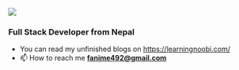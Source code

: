 ![](https://komarev.com/ghpvc/?username=learningnoobi&color=blueviolet)
<h3 align="left">Full Stack Developer from Nepal</h3>


- You can read my unfinished blogs on https://learningnoobi.com/
- 📫 How to reach me **fanime492@gmail.com**</br>
